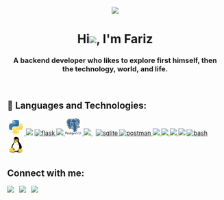 
<p align="center">
    <a href="#"><img width="40%" height="auto" src="https://www.darwinrecruitment.com/wp-content/uploads/2021/10/About-us-Temp-to-Perm.gif" height="175px"/></a>
</p>


<h1 align="center">Hi<img src="https://raw.githubusercontent.com/MartinHeinz/MartinHeinz/master/wave.gif" width="30px">, I'm Fariz</h1>
<h3 align="center">A backend developer who likes to explore first himself, then the technology, world, and life.</h3>

<br>

## 🚀 Languages and Technologies:

<p align="left"> 
    <a href="https://www.python.org" target="_blank" rel="noreferrer"> <img src="https://raw.githubusercontent.com/devicons/devicon/master/icons/python/python-original.svg" alt="python" width="40" height="40"/> </a>
  <a href="https://www.djangoproject.com/" target="_blank"><img src="https://img.icons8.com/color/48/000000/django.png"/></a> 
    <a href="https://flask.palletsprojects.com/" target="_blank" rel="noreferrer"> <img src="https://www.vectorlogo.zone/logos/pocoo_flask/pocoo_flask-icon.svg" alt="flask" width="40" height="40"/> </a> 
    <a href="https://developer.mozilla.org/en-US/docs/Web/JavaScript" target="_blank"> <img src="https://img.icons8.com/color/48/000000/javascript.png"/> </a>
    <a href="https://www.postgresql.org" target="_blank" rel="noreferrer"> <img src="https://raw.githubusercontent.com/devicons/devicon/master/icons/postgresql/postgresql-original-wordmark.svg" alt="postgresql" width="40" height="40"/</a>
    <a style="padding-right:8px;" href="https://www.mysql.com/" target="_blank"> <img src="https://img.icons8.com/fluent/50/000000/mysql-logo.png"/> </a>
     <a href="https://www.sqlite.org/" target="_blank" rel="noreferrer"> <img src="https://www.vectorlogo.zone/logos/sqlite/sqlite-icon.svg" alt="sqlite" width="40" height="40"/> </a>
    <a href="https://postman.com" target="_blank"> <img src="https://www.vectorlogo.zone/logos/getpostman/getpostman-icon.svg" alt="postman" width="45" height="45"/> </a>   
    <a href="https://git-scm.com/" target="_blank"> <img src="https://img.icons8.com/color/48/000000/git.png"/> </a> 
  <a href="https://www.docker.com/" target="_blank"><img src="https://img.icons8.com/color/48/000000/docker.png"/> </a> 
  <a href="https://redis.io/" target="_blank"><img src="https://img.icons8.com/color/48/000000/redis.png"/> </a> 
  <a href="https://www.nginx.com/" target="_blank"><img src="https://img.icons8.com/color/48/000000/nginx.png"/></a>
  <a href="https://www.gnu.org/software/bash/" target="_blank" rel="noreferrer"> <img src="https://www.vectorlogo.zone/logos/gnu_bash/gnu_bash-icon.svg" alt="bash" width="40" height="40"/> </a>  
  <a href="https://www.linux.org/" target="_blank" rel="noreferrer"> <img src="https://raw.githubusercontent.com/devicons/devicon/master/icons/linux/linux-original.svg" alt="linux" width="40" height="40"/> </a> 


</p>





















## Connect with me:


[<img src="https://img.icons8.com/color/48/000000/twitter.png" width="3.5%"/>](https://twitter.com/Farizakb090)  &nbsp; 
[<img src="https://img.icons8.com/color/48/000000/linkedin.png" width="3.5%"/>](https://az.linkedin.com/in/fariz-akbarzada)  &nbsp; 
<a href="mailto:farizakbarzada@gmail.com"> <img src="https://img.icons8.com/fluent/48/000000/gmail.png" width="3.5%"/>



















